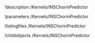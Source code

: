 !description /Kernels/INSChorinPredictor

!parameters /Kernels/INSChorinPredictor

!listingfiles /Kernels/INSChorinPredictor

!childobjects /Kernels/INSChorinPredictor
